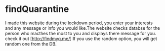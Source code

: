 # findQuarantine

I made this website during the lockdown period, you enter your interests and any message or info you would like.The website checks databse for the person who macthes the most to you and displays there message for you.
check it out [http://findmyq.me/] 
If you  use the random option, you will get random one from the DB.
